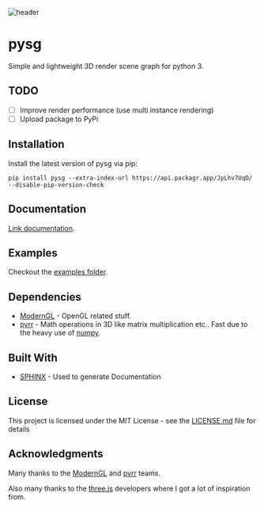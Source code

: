 ![header](https://gitlab.com/becheran/pysg/raw/master/_img/header.png)
# pysg

Simple and lightweight 3D render scene graph for python 3.

## TODO

- [ ] Improve render performance (use multi instance rendering)
- [ ] Upload package to PyPi

## Installation
Install the latest version of pysg via pip:

	pip install pysg --extra-index-url https://api.packagr.app/JpLhv7UqD/ --disable-pip-version-check  

## Documentation

[Link documentation](https://pysg.readthedocs.io/en/latest/).


## Examples

Checkout the [examples folder](/examples).

## Dependencies

* [ModernGL](https://github.com/cprogrammer1994/ModernGL) - OpenGL related stuff.
* [pyrr](https://github.com/adamlwgriffiths/Pyrr) - Math operations in 3D like matrix multiplication etc.. Fast due to the heavy use of [numpy](http://www.numpy.org/).

<!-- 
## Installing

The pysg package can be installed using pip. Please note that a python version >=3.6 is required since the static type checking feature is used.

TODO: make sure pysg is in pip

```
pip install pysg
```

## Running the tests

TODO

### Break down into end to end tests

Explain what these tests test and why

```
Give an example
```

### And coding style tests

Explain what these tests test and why

```
Give an example
```
-->

## Built With

* [SPHINX](http://www.sphinx-doc.org/en/master/) - Used to generate Documentation

<!-- 
## Contributing

Please read [CONTRIBUTING.md](https://gist.github.com/PurpleBooth/b24679402957c63ec426) for details on our code of conduct, and the process for submitting pull requests to us.
-->

## License

This project is licensed under the MIT License - see the [LICENSE.md](LICENSE.md) file for details

## Acknowledgments
Many thanks to the [ModernGL](https://github.com/cprogrammer1994/ModernGL) and [pyrr](https://github.com/adamlwgriffiths/Pyrr) teams. 

Also many thanks to the [three.js](https://threejs.org/) developers where I got a lot of inspiration from.